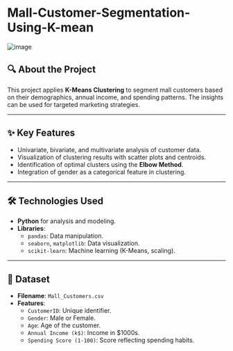# Mall-Customer-Segmentation-Using-K-mean
![image](https://github.com/user-attachments/assets/140acac5-298e-4cde-bcd0-970c6b5c0a7b)

## 🔍 About the Project
This project applies **K-Means Clustering** to segment mall customers based on their demographics, annual income, and spending patterns. The insights can be used for targeted marketing strategies.

---

## ✨ Key Features
- Univariate, bivariate, and multivariate analysis of customer data.
- Visualization of clustering results with scatter plots and centroids.
- Identification of optimal clusters using the **Elbow Method**.
- Integration of gender as a categorical feature in clustering.

---

## 🛠️ Technologies Used
- **Python** for analysis and modeling.
- **Libraries**:
  - `pandas`: Data manipulation.
  - `seaborn`, `matplotlib`: Data visualization.
  - `scikit-learn`: Machine learning (K-Means, scaling).

---

## 📂 Dataset
- **Filename**: `Mall_Customers.csv`
- **Features**:
  - `CustomerID`: Unique identifier.
  - `Gender`: Male or Female.
  - `Age`: Age of the customer.
  - `Annual Income (k$)`: Income in $1000s.
  - `Spending Score (1-100)`: Score reflecting spending habits.


